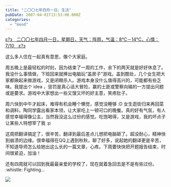 ```yaml
---
title: "二〇〇七年四月一日，生活"
pubDate: 2007-04-01T13:53:00.000Z
categories: 
  - "mood"
---
```


[ε?з　二〇〇七年四月一日，星期日，天气：阵雨，气温：8℃－14℃，心情：7/10　ε?з](https://www.liuweinan.com)

  

这么多人住在一起真有意思，像个大家庭。

周五晚上是最轻松的时刻，因为结束了一周的工作，余下的两天就是好好休息了。我没什么事情做，下班回来就捧出电脑玩“盖房子”游戏。盖到酣处，几个女生把大家都揪起来做游戏，又是闭眼杀人。游戏本身没什么值得高兴的，可能都有些乏味。我提出个 idea ，惩罚是真心话大冒险，赢的土匪或警察向输的一方提出问题或是要求。游戏中大家想出一些又馊又坏的好主意，笑疼肚子。

周六快到中午才起床，难得有机会睡个懒觉，感觉没睡够 :D 女生逛街归来再回菜和调料，陶同学露出看家本领，让大家吃上一顿可口的晚餐。真的好有气氛，有人感觉幸福得像公主，当然我没这么过份的感觉。吃饱喝得，又是游戏，我的坏点子让某些人特想宰了我 :p

这周把翻译搞定了，很辛苦，翻译到最后差点儿想把电脑砸了。超没耐心，精神快到崩溃的边缘。很幸福得在QQ上遇到秋秋，聊了好多，说起她的翻译更是辛苦，不知道导师怎么给她出这么长的一篇文章，心疼。下周要快快把开题报告结束，时间很紧迫，加油！

还有四周就可以回到我最最亲爱的学校了，现在就着急回去是不是有些过份。 :whistle: Fighting...

![](http://tn3-1.deviantart.com/fs13/300W/f/2007/090/f/c/Flower_Bouquet__second_by_elsatiph.jpg)
